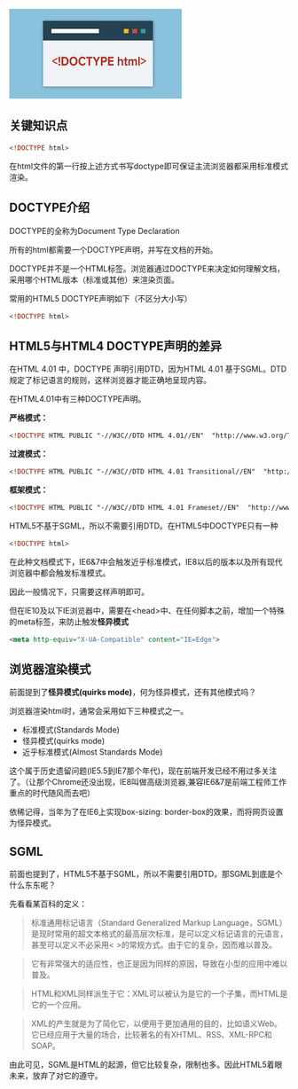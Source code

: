 ![DOCTYPE](../img/doctype.png)
## 关键知识点
```html
<!DOCTYPE html>
```
在html文件的第一行按上述方式书写doctype即可保证主流浏览器都采用标准模式渲染。

## DOCTYPE介绍
DOCTYPE的全称为Document Type Declaration

所有的html都需要一个DOCTYPE声明，并写在文档的开始。

DOCTYPE并不是一个HTML标签。浏览器通过DOCTYPE来决定如何理解文档，采用哪个HTML版本（标准或其他）来渲染页面。

常用的HTML5 DOCTYPE声明如下（不区分大小写）

```html
<!DOCTYPE html>
```
## HTML5与HTML4 DOCTYPE声明的差异
在HTML 4.01 中，DOCTYPE 声明引用DTD，因为HTML 4.01 基于SGML。DTD 规定了标记语言的规则，这样浏览器才能正确地呈现内容。

在HTML4.01中有三种DOCTYPE声明。

**严格模式：**
```html
<!DOCTYPE HTML PUBLIC "-//W3C//DTD HTML 4.01//EN"  "http://www.w3.org/TR/html4/strict.dtd">
```

**过渡模式：**
```html
<!DOCTYPE HTML PUBLIC "-//W3C//DTD HTML 4.01 Transitional//EN"  "http://www.w3.org/TR/html4/loose.dtd">
```
**框架模式：**
```html
<!DOCTYPE HTML PUBLIC "-//W3C//DTD HTML 4.01 Frameset//EN"  "http://www.w3.org/TR/html4/frameset.dtd">
```
HTML5不基于SGML，所以不需要引用DTD。在HTML5中DOCTYPE只有一种
```html
<!DOCTYPE html>
```
在此种文档模式下，IE6&7中会触发近乎标准模式，IE8以后的版本以及所有现代浏览器中都会触发标准模式。

因此一般情况下，只需要这样声明即可。

但在IE10及以下IE浏览器中，需要在&lt;head&gt;中、在任何脚本之前，增加一个特殊的meta标签，来防止触发**怪异模式**
```html
<meta http-equiv="X-UA-Compatible" content="IE=Edge">
```
## 浏览器渲染模式
前面提到了**怪异模式(quirks mode)**，何为怪异模式，还有其他模式吗？

浏览器渲染html时，通常会采用如下三种模式之一。

* 标准模式(Standards Mode)
* 怪异模式(quirks mode)
* 近乎标准模式(Almost Standards Mode)

这个属于历史遗留问题(IE5.5到IE7那个年代)，现在前端开发已经不用过多关注了。（让那个Chrome还没出现，IE8叫做高级浏览器,兼容IE6&7是前端工程师工作重点的时代随风而去吧）

依稀记得，当年为了在IE6上实现box-sizing: border-box的效果，而将网页设置为怪异模式。


## SGML
前面也提到了，HTML5不基于SGML，所以不需要引用DTD。那SGML到底是个什么东东呢？

先看看某百科的定义：

> 标准通用标记语言（Standard Generalized Markup Language，SGML）是现时常用的超文本格式的最高层次标准，是可以定义标记语言的元语言，甚至可以定义不必采用&lt; &gt;的常规方式。由于它的复杂，因而难以普及。

> 它有非常强大的适应性，也正是因为同样的原因，导致在小型的应用中难以普及。

> HTML和XML同样派生于它：XML可以被认为是它的一个子集，而HTML是它的一个应用。

> XML的产生就是为了简化它，以便用于更加通用的目的，比如语义Web。它已经应用于大量的场合，比较著名的有XHTML、RSS、XML-RPC和SOAP。

由此可见，SGML是HTML的起源，但它比较复杂，限制也多。因此HTML5着眼未来，放弃了对它的遵守。